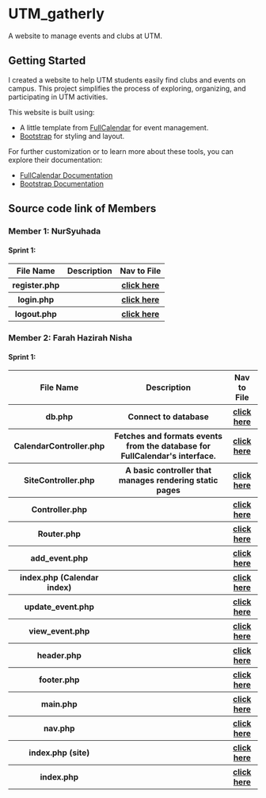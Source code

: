 # UTM_gatherly 

A website to manage events and clubs at UTM.

## Getting Started

I created a website to help UTM students easily find clubs and events on campus. This project simplifies the process of exploring, organizing, and participating in UTM activities.

This website is built using:
- A little template from [FullCalendar](https://fullcalendar.io/) for event management.
- [Bootstrap](https://getbootstrap.com/) for styling and layout.

For further customization or to learn more about these tools, you can explore their documentation:
- [FullCalendar Documentation](https://fullcalendar.io/docs)
- [Bootstrap Documentation](https://getbootstrap.com/docs)
## Source code link of Members

### Member 1: NurSyuhada

#### Sprint 1:
<table>
  <tr>
    <th>File Name
      <th>Description
      <th>Nav to File</th>
  </tr>
  
  <tr>
    <th>register.php
      <th>
      <th><a href="iteration 1/authentication (syuhada)/register.php">click here</a>
  </tr>

  <tr>
    <th>login.php
      <th>
      <th><a href="">click here</a>
  </tr>

  <tr>
    <th>logout.php
      <th>
      <th><a href="">click here</a>
  </tr>

  
</table>



### Member 2: Farah Hazirah Nisha

#### Sprint 1:
<table>
  <tr>
    <th>File Name
      <th>Description
      <th>Nav to File</th>
  </tr>

  <tr>
    <th>db.php
      <th>Connect to database
      <th><a href="iteration 1/Personalized Calendar (Farah Hazirah)/config/db.php">click here</a>
  </tr>

  <tr>
    <th>CalendarController.php
      <th>Fetches and formats events from the database for FullCalendar's interface.
      <th><a href="">click here</a>
  </tr>

  <tr>
    <th>SiteController.php
      <th>A basic controller that manages rendering static pages
      <th><a href="">click here</a>
  </tr>

  <tr>
    <th>Controller.php
      <th>
      <th><a href="">click here</a>
  </tr>

  <tr>
    <th>Router.php
      <th>
      <th><a href="">click here</a>
  </tr>

  <tr>
    <th>add_event.php
      <th>
      <th><a href="">click here</a>
  </tr>

  <tr>
    <th>index.php (Calendar index)
      <th>
      <th><a href="">click here</a>
  </tr>

  <tr>
    <th>update_event.php
      <th>
      <th><a href="">click here</a>
  </tr>

  <tr>
    <th>view_event.php
      <th>
      <th><a href="">click here</a>
  </tr>
  
  <tr>
    <th>header.php
      <th>
      <th><a href="">click here</a>
  </tr>

  <tr>
    <th>footer.php
      <th>
      <th><a href="">click here</a>
  </tr>

  <tr>
    <th>main.php
      <th>
      <th><a href="">click here</a>
  </tr>

  <tr>
    <th>nav.php
      <th>
      <th><a href="">click here</a>
  </tr>

  <tr>
    <th>index.php (site)
      <th>
      <th><a href="">click here</a>
  </tr>

<tr>
    <th>index.php
      <th>
      <th><a href="">click here</a>
  </tr>
  
</table>
